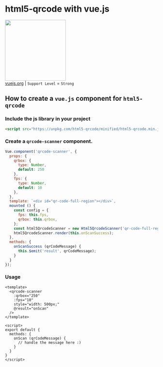 # html5-qrcode with vue.js
<img src="https://vuejs.org/images/logo.png" width="200px"><br>
[vuejs.org](https://vuejs.org/) | `Support Level` = `Strong`

## How to create a `vue.js` component for `html5-qrcode`

### Include the js library in your project

```html
<script src="https://unpkg.com/html5-qrcode/minified/html5-qrcode.min.js"></script>
```

### Create a `qrcode-scanner` component.

```js
Vue.component('qrcode-scanner', {
  props: {
    qrbox: {
      type: Number,
      default: 250
    },
    fps: {
      type: Number,
      default: 10
    },
  },
  template: `<div id="qr-code-full-region"></div>`,
  mounted () {
    const config = {
      fps: this.fps,
      qrbox: this.qrbox,
    };
    const html5QrcodeScanner = new Html5QrcodeScanner('qr-code-full-region', config);
    html5QrcodeScanner.render(this.onScanSuccess);
  },
  methods: {
    onScanSuccess (qrCodeMessage) {
      this.$emit('result', qrCodeMessage);
    }
  }
});
```

### Usage

```vue
<template>
  <qrcode-scanner
    :qrbox="250" 
    :fps="10" 
    style="width: 500px;"
    @result="onScan"
  />
</template>

<script>
export default {
  methods: {
    onScan (qrCodeMessage) {
      // handle the message here :)
    }
  }
}
</script>
```
